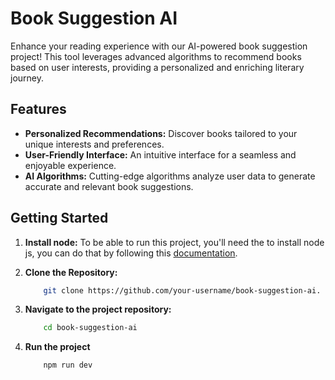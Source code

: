 # Book Suggestion AI

Enhance your reading experience with our AI-powered book suggestion project! This tool leverages advanced algorithms to recommend books based on user interests, providing a personalized and enriching literary journey.

## Features

- **Personalized Recommendations:** Discover books tailored to your unique interests and preferences.
- **User-Friendly Interface:** An intuitive interface for a seamless and enjoyable experience.
- **AI Algorithms:** Cutting-edge algorithms analyze user data to generate accurate and relevant book suggestions.

## Getting Started

1. **Install node:**
   To be able to run this project, you'll need the to install node js, you can do that by following this [documentation](https://github.com/nodesource/distributions).

2. **Clone the Repository:**
   ```bash
       git clone https://github.com/your-username/book-suggestion-ai.
   ```
3. **Navigate to the project repository:**

   ```bash
       cd book-suggestion-ai
   ```

4. **Run the project**
   ```bash
       npm run dev
   ```
